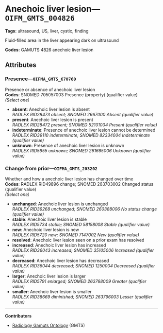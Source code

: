 # Anechoic liver lesion—`OIFM_GMTS_004826`

**Tags:** ultrasound, US, liver, cystic, finding

Fluid-filled area in the liver appearing dark on ultrasound

**Codes:** GAMUTS 4826 anechoic liver lesion

## Attributes

### Presence—`OIFMA_GMTS_670760`

Presence or absence of anechoic liver lesion  
**Codes**: SNOMED 705057003 Presence (property) (qualifier value)  
*(Select one)*

- **absent**: Anechoic liver lesion is absent  
_RADLEX RID28473 absent; SNOMED 2667000 Absent (qualifier value)_
- **present**: Anechoic liver lesion is present  
_RADLEX RID28472 present; SNOMED 52101004 Present (qualifier value)_
- **indeterminate**: Presence of anechoic liver lesion cannot be determined  
_RADLEX RID39110 indeterminate; SNOMED 82334004 Indeterminate (qualifier value)_
- **unknown**: Presence of anechoic liver lesion is unknown  
_RADLEX RID5655 unknown; SNOMED 261665006 Unknown (qualifier value)_

### Change from prior—`OIFMA_GMTS_203202`

Whether and how a anechoic liver lesion has changed over time  
**Codes**: RADLEX RID49896 change; SNOMED 263703002 Changed status (qualifier value)  
*(Select one)*

- **unchanged**: Anechoic liver lesion is unchanged  
_RADLEX RID39268 unchanged; SNOMED 260388006 No status change (qualifier value)_
- **stable**: Anechoic liver lesion is stable  
_RADLEX RID5734 stable; SNOMED 58158008 Stable (qualifier value)_
- **new**: Anechoic liver lesion is new  
_RADLEX RID5720 new; SNOMED 7147002 New (qualifier value)_
- **resolved**: Anechoic liver lesion seen on a prior exam has resolved  
- **increased**: Anechoic liver lesion has increased  
_RADLEX RID36043 increased; SNOMED 35105006 Increased (qualifier value)_
- **decreased**: Anechoic liver lesion has decreased  
_RADLEX RID36044 decreased; SNOMED 1250004 Decreased (qualifier value)_
- **larger**: Anechoic liver lesion is larger  
_RADLEX RID5791 enlarged; SNOMED 263768009 Greater (qualifier value)_
- **smaller**: Anechoic liver lesion is smaller  
_RADLEX RID38669 diminished; SNOMED 263796003 Lesser (qualifier value)_

---

**Contributors**

- [Radiology Gamuts Ontology](https://gamuts.net/) (GMTS)